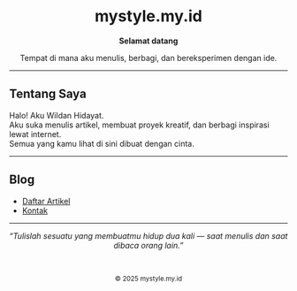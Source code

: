 <div align="center">

# mystyle.my.id
**Selamat datang**

Tempat di mana aku menulis, berbagi, dan bereksperimen dengan ide.

---

</div>

## Tentang Saya
Halo! Aku Wildan Hidayat.  
Aku suka menulis artikel, membuat proyek kreatif, dan berbagi inspirasi lewat internet.  
Semua yang kamu lihat di sini dibuat dengan cinta.

---

## Blog
- [Daftar Artikel](blog/)  
- [Kontak](mailto:emailkamu@gmail.com)

---

<div align="center">
  
*“Tulislah sesuatu yang membuatmu hidup dua kali — saat menulis dan saat dibaca orang lain.”*

<br>

<small>© 2025 mystyle.my.id</small>

</div>
